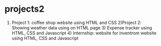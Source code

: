 # projects2
1) Project 1: coffee shop website using HTML and CSS 2)Project 2: Showing weather data using on HTML page   3) Expense tracker using HTML, CSS and Javascript  4) Internship: website for inventrom website using HTML, CSS and Javascript 
